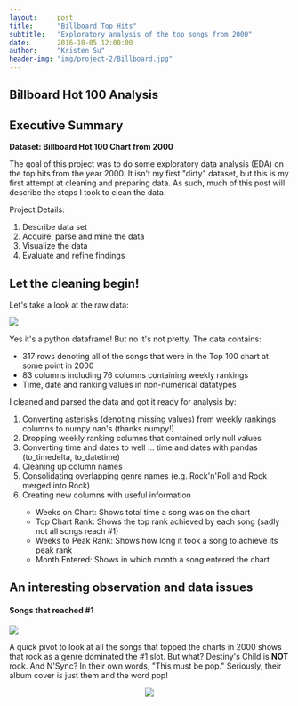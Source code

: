 ```yaml
---
layout:     post
title:      "Billboard Top Hits"
subtitle:   "Exploratory analysis of the top songs from 2000"
date:       2016-10-05 12:00:00
author:     "Kristen Su"
header-img: "img/project-2/Billboard.jpg"
---
```


<h2 class="pageTitle"> Billboard Hot 100 Analysis </h2>

<div>
<h2 class="section-heading">Executive Summary</h2>
  <p><b>Dataset: Billboard Hot 100 Chart from 2000</b></p>
  <p> The goal of this project was to do some exploratory data analysis (EDA) on the top hits from the year 2000. It isn't my first "dirty" dataset, but this is my first attempt at cleaning and preparing data. As such, much of this post will describe the steps I took to clean the data.
  </p>
  <p>Project Details:
  <ol>
    <li> Describe data set </li>
    <li> Acquire, parse and mine the data </li>
    <li> Visualize the data </li>
    <li> Evaluate and refine findings </li>
  </ol>
</div>

<div>
<h2 class="section-heading">Let the cleaning begin!</h2>
  <p> Let's take a look at the raw data: </p>
    <a href="#">
      <img src="{{ site.baseurl }}/img/project-2/bb_raw.png">
    </a>
  <p>Yes it's a python dataframe! But no it's not pretty. The data contains:
    <ul>
      <li>317 rows denoting all of the songs that were in the Top 100 chart at some point in 2000</li>
      <li>83 columns including 76 columns containing weekly rankings </li>
      <li>Time, date and ranking values in non-numerical datatypes </li>
    </ul>
  </p>
  <p>I cleaned and parsed the data and got it ready for analysis by:
    <ol>
      <li>Converting asterisks (denoting missing values) from weekly rankings columns to numpy nan's (thanks numpy!)</li>
      <li>Dropping weekly ranking columns that contained only null values</li>
      <li>Converting time and dates to well ... time and dates with pandas (to_timedelta, to_datetime)</li>
      <li>Cleaning up column names</li>
      <li>Consolidating overlapping genre names (e.g. Rock'n'Roll and Rock merged into Rock)</li>
      <li>Creating new columns with useful information</li>
        <ul>
          <li>Weeks on Chart: Shows total time a song was on the chart</li>
          <li>Top Chart Rank: Shows the top rank achieved by each song (sadly not all songs reach #1)</li>
          <li>Weeks to Peak Rank: Shows how long it took a song to achieve its peak rank</li>
          <li>Month Entered: Shows in which month a song entered the chart</li>
        </ul>
    </ol>
  </p>
  </div>

<div>
<h2 class="section-heading">An interesting observation and data issues</h2>
  <h4> Songs that reached #1 </h4>
  <a href="#">
    <img src="{{ site.baseurl }}/img/project-2/bb_top.png">
  </a>
  <p>A quick pivot to look at all the songs that topped the charts in 2000 shows that rock as a genre dominated the #1 slot. But what? Destiny's Child is <b>NOT</b> rock. And N'Sync? In their own words, "This must be pop." Seriously, their album cover is just them and the word pop!
  </p>
    <div align="center">
    <a href="#">
      <img src="https://upload.wikimedia.org/wikipedia/en/e/e8/Pop_single_cover.jpg">
    </a>
    </div>


</div>
